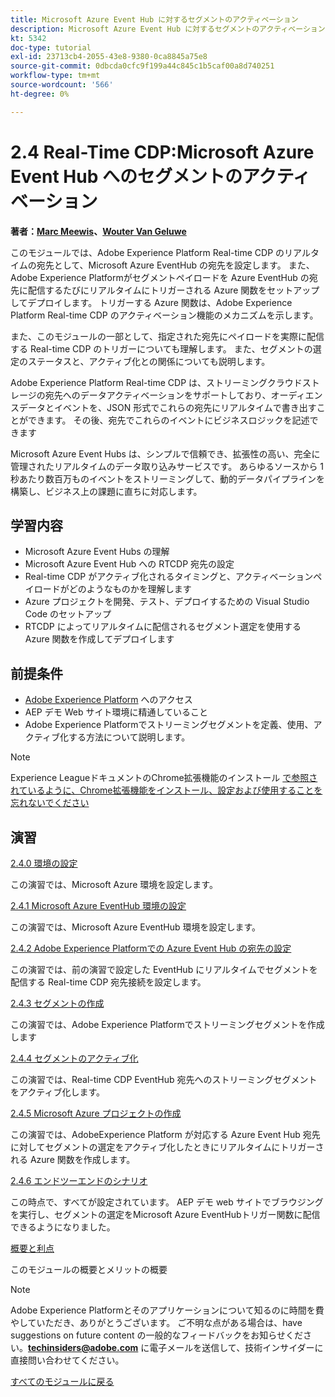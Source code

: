 ```yaml
---
title: Microsoft Azure Event Hub に対するセグメントのアクティベーション
description: Microsoft Azure Event Hub に対するセグメントのアクティベーション
kt: 5342
doc-type: tutorial
exl-id: 23713cb4-2055-43e8-9380-0ca8845a75e8
source-git-commit: 0dbcda0cfc9f199a44c845c1b5caf00a8d740251
workflow-type: tm+mt
source-wordcount: '566'
ht-degree: 0%

---
```


# 2.4 Real-Time CDP:Microsoft Azure Event Hub へのセグメントのアクティベーション

**著者：[Marc Meewis](https://www.linkedin.com/in/marcmeewis/)、[Wouter Van Geluwe](https://www.linkedin.com/in/woutervangeluwe/)**

このモジュールでは、Adobe Experience Platform Real-time CDP のリアルタイムの宛先として、Microsoft Azure EventHub の宛先を設定します。 また、Adobe Experience Platformがセグメントペイロードを Azure EventHub の宛先に配信するたびにリアルタイムにトリガーされる Azure 関数をセットアップしてデプロイします。 トリガーする Azure 関数は、Adobe Experience Platform Real-time CDP のアクティベーション機能のメカニズムを示します。

また、このモジュールの一部として、指定された宛先にペイロードを実際に配信する Real-time CDP のトリガーについても理解します。 また、セグメントの選定のステータスと、アクティブ化との関係についても説明します。

Adobe Experience Platform Real-time CDP は、ストリーミングクラウドストレージの宛先へのデータアクティベーションをサポートしており、オーディエンスデータとイベントを、JSON 形式でこれらの宛先にリアルタイムで書き出すことができます。 その後、宛先でこれらのイベントにビジネスロジックを記述できます

Microsoft Azure Event Hubs は、シンプルで信頼でき、拡張性の高い、完全に管理されたリアルタイムのデータ取り込みサービスです。 あらゆるソースから 1 秒あたり数百万ものイベントをストリーミングして、動的データパイプラインを構築し、ビジネス上の課題に直ちに対応します。

## 学習内容

- Microsoft Azure Event Hubs の理解
- Microsoft Azure Event Hub への RTCDP 宛先の設定
- Real-time CDP がアクティブ化されるタイミングと、アクティベーションペイロードがどのようなものかを理解します
- Azure プロジェクトを開発、テスト、デプロイするための Visual Studio Code のセットアップ
- RTCDP によってリアルタイムに配信されるセグメント選定を使用する Azure 関数を作成してデプロイします

## 前提条件

- [Adobe Experience Platform](https://experience.adobe.com/platform) へのアクセス
- AEP デモ Web サイト環境に精通していること
- Adobe Experience Platformでストリーミングセグメントを定義、使用、アクティブ化する方法について説明します。

>[!NOTE]
>
>Experience LeagueドキュメントのChrome拡張機能のインストール [ で参照されているように、Chrome拡張機能をインストール、設定および使用することを忘れないでください ](../../gettingstarted/gettingstarted/ex1.md)

## 演習

[2.4.0 環境の設定](./ex0.md)

この演習では、Microsoft Azure 環境を設定します。

[2.4.1 Microsoft Azure EventHub 環境の設定](./ex1.md)

この演習では、Microsoft Azure EventHub 環境を設定します。

[2.4.2 Adobe Experience Platformでの Azure Event Hub の宛先の設定](./ex2.md)

この演習では、前の演習で設定した EventHub にリアルタイムでセグメントを配信する Real-time CDP 宛先接続を設定します。

[2.4.3 セグメントの作成](./ex3.md)

この演習では、Adobe Experience Platformでストリーミングセグメントを作成します

[2.4.4 セグメントのアクティブ化](./ex4.md)

この演習では、Real-time CDP EventHub 宛先へのストリーミングセグメントをアクティブ化します。

[2.4.5 Microsoft Azure プロジェクトの作成](./ex5.md)

この演習では、AdobeExperience Platform が対応する Azure Event Hub 宛先に対してセグメントの選定をアクティブ化したときにリアルタイムにトリガーされる Azure 関数を作成します。

[2.4.6 エンドツーエンドのシナリオ](./ex6.md)

この時点で、すべてが設定されています。 AEP デモ web サイトでブラウジングを実行し、セグメントの選定をMicrosoft Azure EventHubトリガー関数に配信できるようになりました。

[概要と利点](./summary.md)

このモジュールの概要とメリットの概要

>[!NOTE]
>
>Adobe Experience Platformとそのアプリケーションについて知るのに時間を費やしていただき、ありがとうございます。 ご不明な点がある場合は、have suggestions on future content の一般的なフィードバックをお知らせください。**techinsiders@adobe.com** に電子メールを送信して、技術インサイダーに直接問い合わせてください。

[すべてのモジュールに戻る](../../../overview.md)
